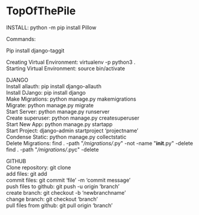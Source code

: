 # TopOfThePile

INSTALL: python -m pip install Pillow

Commands:</br>


Pip install django-taggit</br>


Creating Virtual Environment: virtualenv -p python3 .</br>
Starting Virtual Environment: source bin/activate</br>


DJANGO</br>
  Install allauth: pip install django-allauth</br>
Install DJango: pip install django</br>
        Make Migrations: python manage.py makemigrations</br>
   	Migrate: python manage.py migrate</br>
       	    Start Server: python manage.py runserver</br>
       Create superuser: python manage.py createsuperuser</br>
            Start New App: python manage.py startapp</br>
   Start Project: django-admin startproject ‘projectname’</br>
Condense Static: python manage.py collectstatic</br>
Delete Migrations:  find . -path "*/migrations/*.py" -not -name "__init__.py" -delete</br>
find . -path "*/migrations/*.pyc"  -delete   </br>
 
 




GITHUB</br>
       Clone repository: git clone</br>
                     add files: git add</br>
              commit files: git commit ‘file’ -m ‘commit message’</br>
  push files to github: git push -u origin ‘branch’</br>
           create branch: git checkout -b ‘newbranchname’</br>
         change branch: git checkout ‘branch’</br>
           pull files from github: git pull origin ‘branch’
